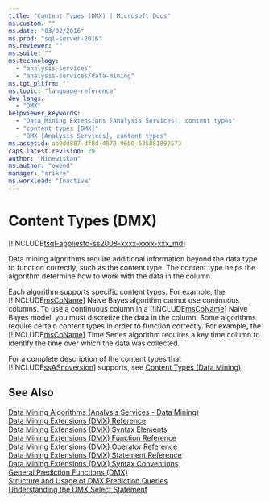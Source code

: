 ```yaml
---
title: "Content Types (DMX) | Microsoft Docs"
ms.custom: ""
ms.date: "03/02/2016"
ms.prod: "sql-server-2016"
ms.reviewer: ""
ms.suite: ""
ms.technology: 
  - "analysis-services"
  - "analysis-services/data-mining"
ms.tgt_pltfrm: ""
ms.topic: "language-reference"
dev_langs: 
  - "DMX"
helpviewer_keywords: 
  - "Data Mining Extensions [Analysis Services], content types"
  - "content types [DMX]"
  - "DMX [Analysis Services], content types"
ms.assetid: ab9dd887-df8d-4878-96b0-635881892573
caps.latest.revision: 29
author: "Minewiskan"
ms.author: "owend"
manager: "erikre"
ms.workload: "Inactive"
---
```

# Content Types (DMX)
[!INCLUDE[tsql-appliesto-ss2008-xxxx-xxxx-xxx_md](../includes/tsql-appliesto-ss2008-xxxx-xxxx-xxx-md.md)]

  Data mining algorithms require additional information beyond the data type to function correctly, such as the content type. The content type helps the algorithm determine how to work with the data in the column.  
  
 Each algorithm supports specific content types. For example, the [!INCLUDE[msCoName](../includes/msconame-md.md)] Naive Bayes algorithm cannot use continuous columns. To use a continuous column in a [!INCLUDE[msCoName](../includes/msconame-md.md)] Naive Bayes model, you must discretize the data in the column. Some algorithms require certain content types in order to function correctly. For example, the [!INCLUDE[msCoName](../includes/msconame-md.md)] Time Series algorithm requires a key time column to identify the time over which the data was collected.  
  
 For a complete description of the content types that [!INCLUDE[ssASnoversion](../includes/ssasnoversion-md.md)] supports, see [Content Types &#40;Data Mining&#41;](../analysis-services/data-mining/content-types-data-mining.md).  
  
## See Also  
 [Data Mining Algorithms &#40;Analysis Services - Data Mining&#41;](../analysis-services/data-mining/data-mining-algorithms-analysis-services-data-mining.md)   
 [Data Mining Extensions &#40;DMX&#41; Reference](../dmx/data-mining-extensions-dmx-reference.md)   
 [Data Mining Extensions &#40;DMX&#41; Syntax Elements](../dmx/data-mining-extensions-dmx-syntax-elements.md)   
 [Data Mining Extensions &#40;DMX&#41; Function Reference](../dmx/data-mining-extensions-dmx-function-reference.md)   
 [Data Mining Extensions &#40;DMX&#41; Operator Reference](../dmx/data-mining-extensions-dmx-operator-reference.md)   
 [Data Mining Extensions &#40;DMX&#41; Statement Reference](../dmx/data-mining-extensions-dmx-statements.md)   
 [Data Mining Extensions &#40;DMX&#41; Syntax Conventions](../dmx/data-mining-extensions-dmx-syntax-conventions.md)   
 [General Prediction Functions &#40;DMX&#41;](../dmx/general-prediction-functions-dmx.md)   
 [Structure and Usage of DMX Prediction Queries](../dmx/structure-and-usage-of-dmx-prediction-queries.md)   
 [Understanding the DMX Select Statement](../dmx/understanding-the-dmx-select-statement.md)  
  
  
